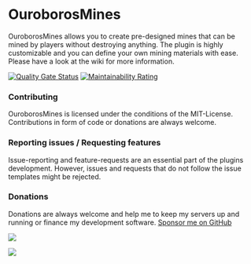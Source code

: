 # OuroborosMines
OuroborosMines allows you to create pre-designed mines that can be mined by players without destroying anything.
The plugin is highly customizable and you can define your own mining materials with ease. Please have a look at the wiki for more information.

[![Quality Gate Status](https://sonar.th3shadowbroker.dev/api/project_badges/measure?project=dev.th3shadowbroker.spigot%3AOuroborosMines&metric=alert_status)](https://sonar.th3shadowbroker.dev/dashboard?id=dev.th3shadowbroker.spigot%3AOuroborosMines)
[![Maintainability Rating](https://sonar.th3shadowbroker.dev/api/project_badges/measure?project=dev.th3shadowbroker.spigot%3AOuroborosMines&metric=sqale_rating)](https://sonar.th3shadowbroker.dev/dashboard?id=dev.th3shadowbroker.spigot%3AOuroborosMines)

### Contributing
OuroborosMines is licensed under the conditions of the MIT-License. Contributions in form of code or donations are always welcome.

### Reporting issues / Requesting features
Issue-reporting and feature-requests are an essential part of the plugins development. However, issues and requests that do not follow the issue templates might be rejected.

### Donations
Donations are always welcome and help me to keep my servers up and running or finance my development software.
[Sponsor me on GitHub](https://github.com/sponsors/Th3Shadowbroker)

[![](https://c5.patreon.com/external/logo/become_a_patron_button.png)](https://patreon.com/m4taiori)

[![](https://www.ko-fi.com/img/githubbutton_sm.svg)](https://ko-fi.com/O4O112IMF)
